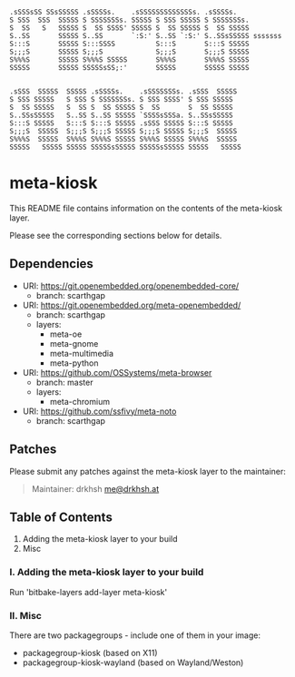 ```
.sSSSsSS SSsSSSSS .sSSSSs.    .sSSSSSSSSSSSSSs. .sSSSSs.
S SSS  SSS  SSSSS S SSSSSSSs. SSSSS S SSS SSSSS S SSSSSSSs.
S  SS   S   SSSSS S  SS SSSS' SSSSS S  SS SSSSS S  SS SSSSS
S..SS       SSSSS S..SS       `:S:' S..SS `:S:' S..SSsSSSSS sssssss
S:::S       SSSSS S:::SSSS          S:::S       S:::S SSSSS
S;;;S       SSSSS S;;;S             S;;;S       S;;;S SSSSS
S%%%S       SSSSS S%%%S SSSSS       S%%%S       S%%%S SSSSS
SSSSS       SSSSS SSSSSsSS;:'       SSSSS       SSSSS SSSSS


.sSSS  SSSSS  SSSSS .sSSSSs.    .sSSSSSSSs. .sSSS  SSSSS
S SSS SSSSS   S SSS S SSSSSSSs. S SSS SSSS' S SSS SSSSS
S  SS SSSSS   S  SS S  SS SSSSS S  SS       S  SS SSSSS
S..SSsSSSSS   S..SS S..SS SSSSS `SSSSsSSSa. S..SSsSSSSS
S:::S SSSSS   S:::S S:::S SSSSS .sSSS SSSSS S:::S SSSSS
S;;;S  SSSSS  S;;;S S;;;S SSSSS S;;;S SSSSS S;;;S  SSSSS
S%%%S  SSSSS  S%%%S S%%%S SSSSS S%%%S SSSSS S%%%S  SSSSS
SSSSS   SSSSS SSSSS SSSSSsSSSSS SSSSSsSSSSS SSSSS   SSSSS
```

# meta-kiosk

This README file contains information on the contents of the meta-kiosk layer.

Please see the corresponding sections below for details.

## Dependencies

- URI: https://git.openembedded.org/openembedded-core/
  * branch: scarthgap
- URI: https://git.openembedded.org/meta-openembedded/
  * branch: scarthgap
  * layers:
    - meta-oe
    - meta-gnome
    - meta-multimedia
    - meta-python
- URI: https://github.com/OSSystems/meta-browser
  * branch: master
  * layers:
    - meta-chromium
- URI: https://github.com/ssfivy/meta-noto
  * branch: scarthgap

## Patches

Please submit any patches against the meta-kiosk layer to the maintainer:

> Maintainer: drkhsh <me@drkhsh.at>

## Table of Contents

1. Adding the meta-kiosk layer to your build
2. Misc

### I. Adding the meta-kiosk layer to your build

Run 'bitbake-layers add-layer meta-kiosk'

### II. Misc

There are two packagegroups - include one of them in your image:

- packagegroup-kiosk (based on X11)
- packagegroup-kiosk-wayland (based on Wayland/Weston)

